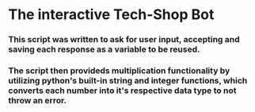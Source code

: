 # The interactive Tech-Shop Bot

### This script was written to ask for user input, accepting and saving each response as a variable to be reused. 
### The script then provideds multiplication functionality by utilizing python's built-in string and integer functions, which converts each number into it's respective data type to not throw an error.
